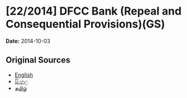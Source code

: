 # [22/2014] DFCC Bank (Repeal and Consequential Provisions)(GS)

**Date:** 2014-10-03

## Original Sources

- [English](https://documents.gov.lk/view/bills/2014/10/22-2014_E.pdf)
- [සිංහල](https://documents.gov.lk/view/bills/2014/10/22-2014_S.pdf)
- [தமிழ்](https://documents.gov.lk/view/bills/2014/10/22-2014_T.pdf)
